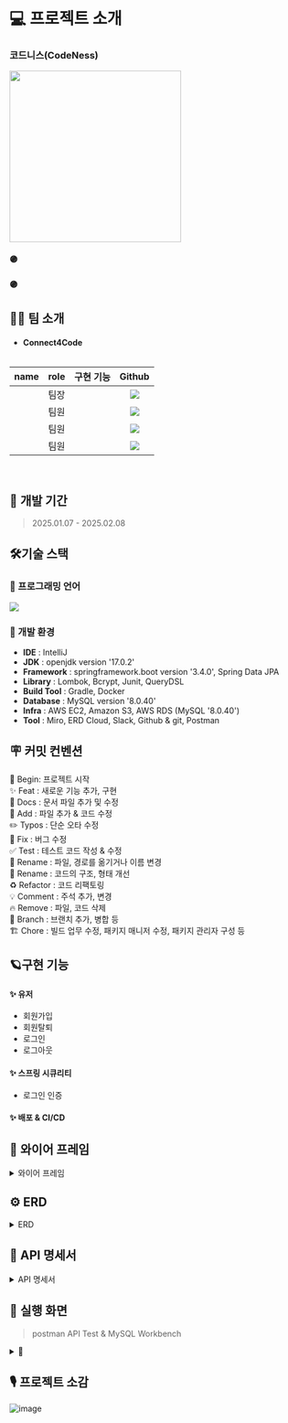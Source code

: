 # 💻 프로젝트 소개

### 코드니스(CodeNess)

<img src="" width="300" height="300"/>


#### 🟣
#### 🟣

#### 

## 👨‍💻 팀 소개

- #### **Connect4Code** <br>
  ![]()
  
 | name  | role |                    구현 기능                    |     Github      |
  |:-----:|:----:|:-------------------------------------------:|:---------------:|
  |   |  팀장  |            |  <a href=""><img src="https://img.shields.io/badge/Github-181717?style=for-the-badge&logo=Github&logoColor=white"></a>    |
  |    |  팀원  |                        |    <a href=""><img src="https://img.shields.io/badge/Github-181717?style=for-the-badge&logo=Github&logoColor=white"></a>    |
  |   |  팀원  |  | <a href=""><img src="https://img.shields.io/badge/Github-181717?style=for-the-badge&logo=Github&logoColor=white"></a>  |
 |   |  팀원  |  | <a href=""><img src="https://img.shields.io/badge/Github-181717?style=for-the-badge&logo=Github&logoColor=white"></a>  |
  
  <br>

## 🚀 개발 기간

> 2025.01.07 - 2025.02.08

## 🛠️기술 스택

### 🌱 프로그래밍 언어

<img src="https://img.shields.io/badge/java-007396?style=for-the-badge&logo=java&logoColor=white">

### 🌱 개발 환경

- **IDE** : IntelliJ
- **JDK** : openjdk version '17.0.2'
- **Framework** : springframework.boot version '3.4.0', Spring Data JPA
- **Library** : Lombok, Bcrypt, Junit, QueryDSL
- **Build Tool** : Gradle, Docker
- **Database** : MySQL version '8.0.40'
- **Infra** : AWS EC2, Amazon S3, AWS RDS (MySQL '8.0.40')
- **Tool** : Miro, ERD Cloud, Slack, Github & git, Postman

## 🪧 커밋 컨벤션

🎉 Begin: 프로젝트 시작 <br>
✨ Feat : 새로운 기능 추가, 구현<br>
📝 Docs : 문서 파일 추가 및 수정<br>
🔧 Add :  파일 추가 & 코드 수정<br>
✏️ Typos : 단순 오타 수정<br>
🐛 Fix : 버그 수정<br>
✅ Test : 테스트 코드 작성 & 수정<br>
🚚 Rename : 파일, 경로를 옮기거나 이름 변경<br>
🎨 Rename : 코드의 구조, 형태 개선<br>
♻️ Refactor : 코드 리팩토링<br>
💡 Comment : 주석 추가, 변경<br>
🔥 Remove : 파일, 코드 삭제<br>
🔀 Branch : 브랜치 추가, 병합 등<br>
🏗️ Chore : 빌드 업무 수정, 패키지 매니저 수정, 패키지 관리자 구성 등

## 🪐구현 기능

#### **✨ 유저**

* 회원가입
* 회원탈퇴
* 로그인
* 로그아웃

#### **✨ 스프링 시큐리티**
* 로그인 인증

#### **✨ 배포 & CI/CD**

## 📅 와이어 프레임

<details>
<summary>와이어 프레임</summary>

- [Figma link]()


</details>

## ⚙️ ERD

<details>
<summary>ERD</summary>

- [ERD Cloud link]()


</details>

## 📑 API 명세서

<details>
<summary>API 명세서</summary>


</details>

## 🌟 실행 화면

> postman API Test & MySQL Workbench
<details>
<summary>🙋 </summary>

#### ⭐ 회원가입

- DB 조회


</details>

## 🎙️ 프로젝트 소감
![image]()





